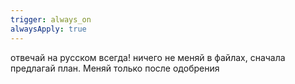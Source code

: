 ```yaml
---
trigger: always_on
alwaysApply: true
---
```

отвечай на русском всегда!
ничего не меняй в файлах, сначала предлагай план. Меняй только после одобрения